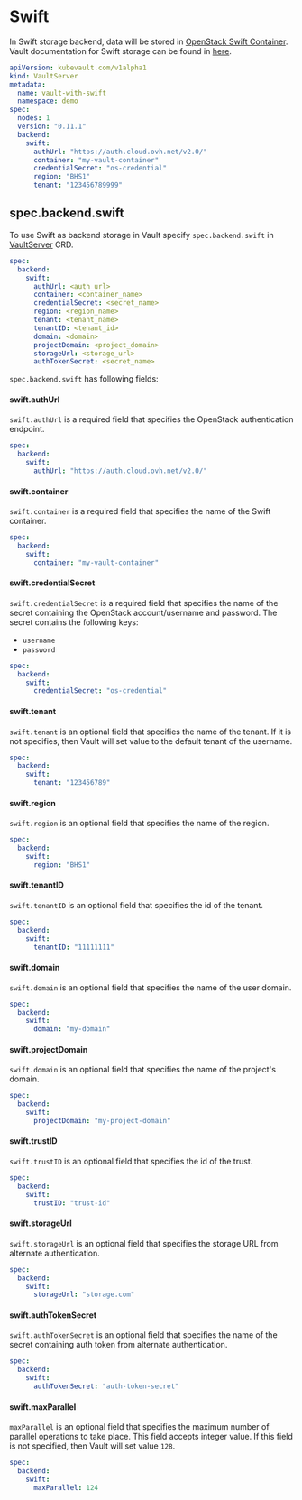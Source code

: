 # Swift

In Swift storage backend, data will be stored in [OpenStack Swift Container](http://docs.openstack.org/developer/swift/). Vault documentation for Swift storage can be found in [here](https://www.vaultproject.io/docs/configuration/storage/swift.html).

```yaml
apiVersion: kubevault.com/v1alpha1
kind: VaultServer
metadata:
  name: vault-with-swift
  namespace: demo
spec:
  nodes: 1
  version: "0.11.1"
  backend:
    swift:
      authUrl: "https://auth.cloud.ovh.net/v2.0/"
      container: "my-vault-container"
      credentialSecret: "os-credential"
      region: "BHS1"
      tenant: "123456789999"
```

## spec.backend.swift

To use Swift as backend storage in Vault specify `spec.backend.swift` in [VaultServer](/docs/concepts/vault-server-crds/vaultserver.md) CRD.

```yaml
spec:
  backend:
    swift:
      authUrl: <auth_url>
      container: <container_name>
      credentialSecret: <secret_name>
      region: <region_name>
      tenant: <tenant_name>
      tenantID: <tenant_id>
      domain: <domain>
      projectDomain: <project_domain>
      storageUrl: <storage_url>
      authTokenSecret: <secret_name>
```

`spec.backend.swift` has following fields:

#### swift.authUrl

`swift.authUrl` is a required field that specifies the OpenStack authentication endpoint.

```yaml
spec:
  backend:
    swift:
      authUrl: "https://auth.cloud.ovh.net/v2.0/"
```

#### swift.container

`swift.container` is a required field that specifies the name of the Swift container.

```yaml
spec:
  backend:
    swift:
      container: "my-vault-container"
```

#### swift.credentialSecret

`swift.credentialSecret` is a required field that specifies the name of the secret containing the OpenStack account/username and password. The secret contains the following keys:

- `username`
- `password`

```yaml
spec:
  backend:
    swift:
      credentialSecret: "os-credential"
```

#### swift.tenant

`swift.tenant` is an optional field that specifies the name of the tenant. If it is not specifies, then Vault will set value to the default tenant of the username.

```yaml
spec:
  backend:
    swift:
      tenant: "123456789"
```

#### swift.region

`swift.region` is an optional field that specifies the name of the region.

```yaml
spec:
  backend:
    swift:
      region: "BHS1"
```

#### swift.tenantID

`swift.tenantID` is an optional field that specifies the id of the tenant.

```yaml
spec:
  backend:
    swift:
      tenantID: "11111111"
```

#### swift.domain

`swift.domain` is an optional field that specifies the name of the user domain.

```yaml
spec:
  backend:
    swift:
      domain: "my-domain"
```


#### swift.projectDomain

`swift.domain` is an optional field that specifies the name of the project's domain.

```yaml
spec:
  backend:
    swift:
      projectDomain: "my-project-domain"
```

#### swift.trustID

`swift.trustID` is an optional field that specifies the id of the trust.

```yaml
spec:
  backend:
    swift:
      trustID: "trust-id"
```

#### swift.storageUrl

`swift.storageUrl` is an optional field that specifies the storage URL from alternate authentication.

```yaml
spec:
  backend:
    swift:
      storageUrl: "storage.com"
```

#### swift.authTokenSecret

`swift.authTokenSecret` is an optional field that specifies the name of the secret containing auth token from alternate authentication.

```yaml
spec:
  backend:
    swift:
      authTokenSecret: "auth-token-secret"
```

#### swift.maxParallel

`maxParallel` is an optional field that specifies the maximum number of parallel operations to take place. This field accepts integer value. If this field is not specified, then Vault will set value `128`.

```yaml
spec:
  backend:
    swift:
      maxParallel: 124
```
